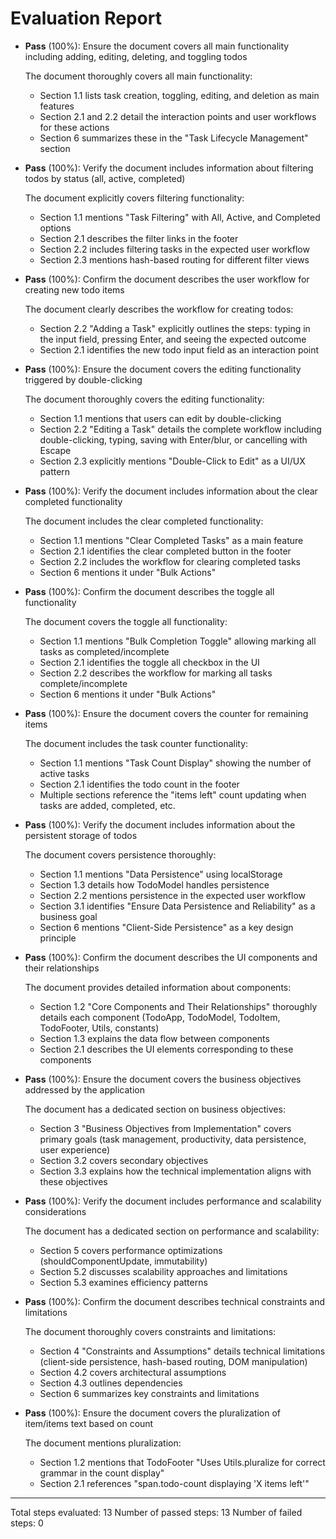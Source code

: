 # Evaluation Report

- **Pass** (100%): Ensure the document covers all main functionality including adding, editing, deleting, and toggling todos
  
  The document thoroughly covers all main functionality:
  - Section 1.1 lists task creation, toggling, editing, and deletion as main features
  - Section 2.1 and 2.2 detail the interaction points and user workflows for these actions
  - Section 6 summarizes these in the "Task Lifecycle Management" section

- **Pass** (100%): Verify the document includes information about filtering todos by status (all, active, completed)
  
  The document explicitly covers filtering functionality:
  - Section 1.1 mentions "Task Filtering" with All, Active, and Completed options
  - Section 2.1 describes the filter links in the footer
  - Section 2.2 includes filtering tasks in the expected user workflow
  - Section 2.3 mentions hash-based routing for different filter views

- **Pass** (100%): Confirm the document describes the user workflow for creating new todo items
  
  The document clearly describes the workflow for creating todos:
  - Section 2.2 "Adding a Task" explicitly outlines the steps: typing in the input field, pressing Enter, and seeing the expected outcome
  - Section 2.1 identifies the new todo input field as an interaction point

- **Pass** (100%): Ensure the document covers the editing functionality triggered by double-clicking
  
  The document thoroughly covers the editing functionality:
  - Section 1.1 mentions that users can edit by double-clicking
  - Section 2.2 "Editing a Task" details the complete workflow including double-clicking, typing, saving with Enter/blur, or cancelling with Escape
  - Section 2.3 explicitly mentions "Double-Click to Edit" as a UI/UX pattern

- **Pass** (100%): Verify the document includes information about the clear completed functionality
  
  The document includes the clear completed functionality:
  - Section 1.1 mentions "Clear Completed Tasks" as a main feature
  - Section 2.1 identifies the clear completed button in the footer
  - Section 2.2 includes the workflow for clearing completed tasks
  - Section 6 mentions it under "Bulk Actions"

- **Pass** (100%): Confirm the document describes the toggle all functionality
  
  The document covers the toggle all functionality:
  - Section 1.1 mentions "Bulk Completion Toggle" allowing marking all tasks as completed/incomplete
  - Section 2.1 identifies the toggle all checkbox in the UI
  - Section 2.2 describes the workflow for marking all tasks complete/incomplete
  - Section 6 mentions it under "Bulk Actions"

- **Pass** (100%): Ensure the document covers the counter for remaining items
  
  The document includes the task counter functionality:
  - Section 1.1 mentions "Task Count Display" showing the number of active tasks
  - Section 2.1 identifies the todo count in the footer
  - Multiple sections reference the "items left" count updating when tasks are added, completed, etc.

- **Pass** (100%): Verify the document includes information about the persistent storage of todos
  
  The document covers persistence thoroughly:
  - Section 1.1 mentions "Data Persistence" using localStorage
  - Section 1.3 details how TodoModel handles persistence
  - Section 2.2 mentions persistence in the expected user workflow
  - Section 3.1 identifies "Ensure Data Persistence and Reliability" as a business goal
  - Section 6 mentions "Client-Side Persistence" as a key design principle

- **Pass** (100%): Confirm the document describes the UI components and their relationships
  
  The document provides detailed information about components:
  - Section 1.2 "Core Components and Their Relationships" thoroughly details each component (TodoApp, TodoModel, TodoItem, TodoFooter, Utils, constants)
  - Section 1.3 explains the data flow between components
  - Section 2.1 describes the UI elements corresponding to these components

- **Pass** (100%): Ensure the document covers the business objectives addressed by the application
  
  The document has a dedicated section on business objectives:
  - Section 3 "Business Objectives from Implementation" covers primary goals (task management, productivity, data persistence, user experience)
  - Section 3.2 covers secondary objectives
  - Section 3.3 explains how the technical implementation aligns with these objectives

- **Pass** (100%): Verify the document includes performance and scalability considerations
  
  The document has a dedicated section on performance and scalability:
  - Section 5 covers performance optimizations (shouldComponentUpdate, immutability)
  - Section 5.2 discusses scalability approaches and limitations
  - Section 5.3 examines efficiency patterns

- **Pass** (100%): Confirm the document describes technical constraints and limitations
  
  The document thoroughly covers constraints and limitations:
  - Section 4 "Constraints and Assumptions" details technical limitations (client-side persistence, hash-based routing, DOM manipulation)
  - Section 4.2 covers architectural assumptions
  - Section 4.3 outlines dependencies
  - Section 6 summarizes key constraints and limitations

- **Pass** (100%): Ensure the document covers the pluralization of item/items text based on count
  
  The document mentions pluralization:
  - Section 1.2 mentions that TodoFooter "Uses Utils.pluralize for correct grammar in the count display"
  - Section 2.1 references "span.todo-count displaying 'X items left'"

---

Total steps evaluated: 13
Number of passed steps: 13
Number of failed steps: 0